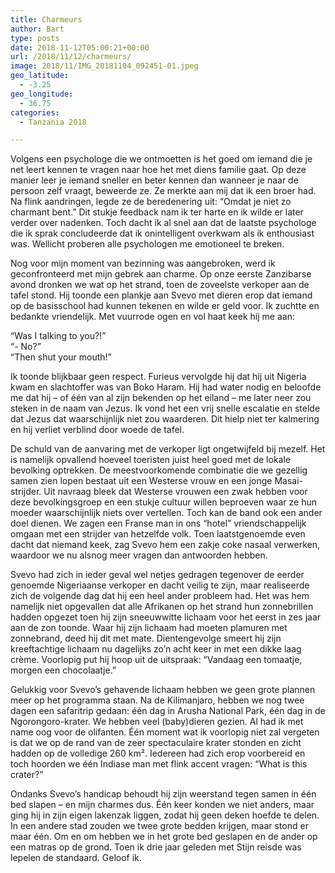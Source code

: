 ```yaml
---
title: Charmeurs
author: Bart
type: posts
date: 2018-11-12T05:00:21+00:00
url: /2018/11/12/charmeurs/
image: 2018/11/IMG_20181104_092451-01.jpeg
geo_latitude:
  - -3.25
geo_longitude:
  - 36.75
categories:
  - Tanzania 2018

---
```

Volgens een psychologe die we ontmoetten is het goed om iemand die je net leert kennen te vragen naar hoe het met diens familie gaat. Op deze manier leer je iemand sneller en beter kennen dan wanneer je naar de persoon zelf vraagt, beweerde ze. Ze merkte aan mij dat ik een broer had. Na flink aandringen, legde ze de beredenering uit: &#8220;Omdat je niet zo charmant bent.&#8221; Dit stukje feedback nam ik ter harte en ik wilde er later verder over nadenken. Toch dacht ik al snel aan dat de laatste psychologe die ik sprak concludeerde dat ik onintelligent overkwam als ik enthousiast was. Wellicht proberen alle psychologen me emotioneel te breken.

Nog voor mijn moment van bezinning was aangebroken, werd ik geconfronteerd met mijn gebrek aan charme. Op onze eerste Zanzibarse avond dronken we wat op het strand, toen de zoveelste verkoper aan de tafel stond. Hij toonde een plankje aan Svevo met dieren erop dat iemand op de basisschool had kunnen tekenen en wilde er geld voor. Ik zuchtte en bedankte vriendelijk. Met vuurrode ogen en vol haat keek hij me aan:

&#8220;Was I talking to you?!&#8221;  
&#8220;- No?&#8221;  
&#8220;Then shut your mouth!&#8221;

Ik toonde blijkbaar geen respect. Furieus vervolgde hij dat hij uit Nigeria kwam en slachtoffer was van Boko Haram. Hij had water nodig en beloofde me dat hij &#8211; of één van al zijn bekenden op het eiland &#8211; me later neer zou steken in de naam van Jezus. Ik vond het een vrij snelle escalatie en stelde dat Jezus dat waarschijnlijk niet zou waarderen. Dit hielp niet ter kalmering en hij verliet verblind door woede de tafel.

De schuld van de aanvaring met de verkoper ligt ongetwijfeld bij mezelf. Het is namelijk opvallend hoeveel toeristen juist heel goed met de lokale bevolking optrekken. De meestvoorkomende combinatie die we gezellig samen zien lopen bestaat uit een Westerse vrouw en een jonge Masai-strijder. Uit navraag bleek dat Westerse vrouwen een zwak hebben voor deze bevolkingsgroep en een stukje cultuur willen beproeven waar ze hun moeder waarschijnlijk niets over vertellen. Toch kan de band ook een ander doel dienen. We zagen een Franse man in ons &#8220;hotel&#8221; vriendschappelijk omgaan met een strijder van hetzelfde volk. Toen laatstgenoemde even dacht dat niemand keek, zag Svevo hem een zakje coke nasaal verwerken, waardoor we nu alsnog meer vragen dan antwoorden hebben.

Svevo had zich in ieder geval wel netjes gedragen tegenover de eerder genoemde Nigeriaanse verkoper en dacht veilig te zijn, maar realiseerde zich de volgende dag dat hij een heel ander probleem had. Het was hem namelijk niet opgevallen dat alle Afrikanen op het strand hun zonnebrillen hadden opgezet toen hij zijn sneeuwwitte lichaam voor het eerst in zes jaar aan de zon toonde. Waar hij zijn lichaam had moeten plamuren met zonnebrand, deed hij dit met mate. Dientengevolge smeert hij zijn kreeftachtige lichaam nu dagelijks zo&#8217;n acht keer in met een dikke laag crème. Voorlopig put hij hoop uit de uitspraak: &#8220;Vandaag een tomaatje, morgen een chocolaatje.&#8221;

Gelukkig voor Svevo&#8217;s gehavende lichaam hebben we geen grote plannen meer op het programma staan. Na de Kilimanjaro, hebben we nog twee dagen een safaritrip gedaan: één dag in Arusha National Park, één dag in de Ngorongoro-krater. We hebben veel (baby)dieren gezien. Al had ik met name oog voor de olifanten. Één moment wat ik voorlopig niet zal vergeten is dat we op de rand van de zeer spectaculaire krater stonden en zicht hadden op de volledige 260 km². Iedereen had zich erop voorbereid en toch hoorden we één Indiase man met flink accent vragen: &#8220;What is this crater?&#8221;

Ondanks Svevo&#8217;s handicap behoudt hij zijn weerstand tegen samen in één bed slapen &#8211; en mijn charmes dus. Één keer konden we niet anders, maar ging hij in zijn eigen lakenzak liggen, zodat hij geen deken hoefde te delen. In een andere stad zouden we twee grote bedden krijgen, maar stond er maar één. Om en om hebben we in het grote bed geslapen en de ander op een matras op de grond. Toen ik drie jaar geleden met Stijn reisde was lepelen de standaard. Geloof ik.
